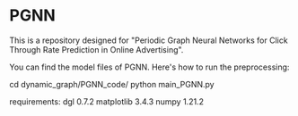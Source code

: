 # PGNN
This is a repository designed for "Periodic Graph Neural Networks for Click Through Rate Prediction in Online Advertising".

You can find the model files of PGNN. Here's how to run the preprocessing:

cd dynamic_graph/PGNN_code/
python main_PGNN.py

requirements:
dgl  0.7.2
matplotlib 3.4.3
numpy 1.21.2


